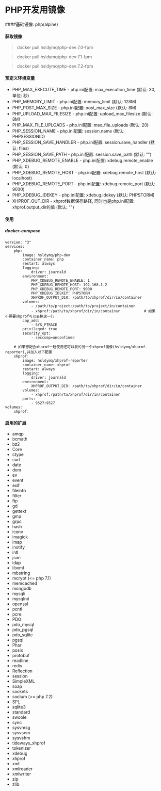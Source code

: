 # PHP开发用镜像

####基础镜像: php(alpine)

#### 获取镜像
> docker pull hsldymq/php-dev:7.0-fpm

> docker pull hsldymq/php-dev:7.1-fpm

> docker pull hsldymq/php-dev:7.2-fpm

#### 预定义环境变量
* PHP\_MAX\_EXECUTE\_TIME - php.ini配置: max_execution_time (默认: 30, 单位: 秒)
* PHP\_MEMORY\_LIMIT - php.ini配置: memory_limit (默认: 128M)
* PHP\_POST\_MAX\_SIZE - php.ini配置: post_max_size (默认: 8M)
* PHP\_UPLOAD\_MAX\_FILESIZE - php.ini配置: upload_max_filesize (默认: 8M)
* PHP\_MAX\_FILE\_UPLOADS - php.ini配置: max_file_uploads (默认: 20)
* PHP\_SESSION\_NAME - php.ini配置: session.name (默认: PHPSESSIONID)
* PHP\_SESSION\_SAVE\_HANDLER - php.ini配置: session.save_handler (默认: files)
* PHP\_SESSION\_SAVE\_PATH - php.ini配置: session.save_path (默认: "")
* PHP\_XDEBUG\_REMOTE_ENABLE - php.ini配置: xdebug.remote_enable (默认: 0)
* PHP\_XDEBUG\_REMOTE_HOST - php.ini配置: xdebug.remote_host (默认: localhost)
* PHP\_XDEBUG\_REMOTE_PORT - php.ini配置: xdebug.remote_port (默认: 9000)
* PHP\_XDEBUG\_IDEKEY - php.ini配置: xdebug.idekey (默认: PHPSTORM)
* XHPROF_OUT_DIR - xhprof数据保存路径, 同时也是php.ini配置: xhprof.output_dir的值 (默认: "")

#### 使用
##### docker-compose
```docker-compose
version: "3"
services:
    php:
        image: hsldymq/php-dev
        container_name: php
        restart: always
        logging:
            driver: journald
        environment:
            PHP_XDEBUG_REMOTE_ENABLE: 1
            PHP_XDEBUG_REMOTE_HOST: 192.168.1.2
            PHP_XDEBUG_REMOTE_PORT: 9000
            PHP_XDEBUG_IDEKEY: PHPSTORM
            XHPROF_OUTPUT_DIR: /path/to/xhprof/dir/in/container
        volumes:
            - /path/to/project:/path/to/project/in/container
            - xhprof:/path/to/xhprof/dir/in/container           # 如果不需要xhprof可以去掉这一行
        cap_add:
            - SYS_PTRACE
        privileged: true
        security_opt:
            - seccomp=unconfined

    # 如果想配合xhprof一起使用还可以我的另一个xhprof镜像(hsldymq/xhprof-reporter),并加入以下配置
    xhprof:
        image: hsldymq/xhprof-reporter
        container_name: xhprof
        restart: always
        logging:
            driver: journald
        environment:
            XHPROF_OUTPUT_DIR: /path/to/xhprof/dir/in/container
        volumes:
            - xhprof:/path/to/xhprof/dir/in/container
        ports:
            - 9527:9527
volumes:
    xhprof:
```

#### 启用的扩展
* amqp
* bcmath
* bz2
* Core
* ctype
* curl
* date
* dom
* ev
* event
* exif
* fileinfo
* filter
* ftp
* gd
* gettext
* gmp
* grpc
* hash
* iconv
* imagick
* imap
* inotify
* intl
* json
* ldap
* libxml
* mbstring
* mcrypt (<= php 7.1)
* memcached
* mongodb
* mysqli
* mysqlnd
* openssl
* pcntl
* pcre
* PDO
* pdo_mysql
* pdo_pgsql
* pdo_sqlite
* pgsql
* Phar
* posix
* protobuf
* readline
* redis
* Reflection
* session
* SimpleXML
* soap
* sockets
* sodium (>= php 7.2)
* SPL
* sqlite3
* standard
* swoole
* sync
* sysvmsg
* sysvsem
* sysvshm
* tideways_xhprof
* tokenizer
* xdebug
* xhprof
* xml
* xmlreader
* xmlwriter
* zip
* zlib
